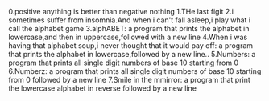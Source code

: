 0.positive anything is better than negative nothing
1.THe last figit
2.i sometimes suffer from insomnia.And when i can't fall asleep,i play what i call the alphabet game
3.alphABET:
a program that prints the alphabet in lowercase,and then in uppercase,followed with a new line
4.When i was having that alphabet soup,i never thought that it would pay off:
a program that prints the alphabet in lowercase,followed by a new line..
 5.Numbers:
a program that prints all single digit numbers of base 10 starting from 0
6.Numberz:
a program that prints all single digit numbers of base 10 starting from 0  followed by a new line
7.Smile in the mmirror:
a program that print the lowercase alphabet in reverse followed by a new line

